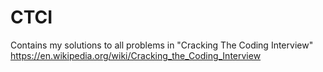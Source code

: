 # CTCI

Contains my solutions to all problems in "Cracking The Coding Interview"
https://en.wikipedia.org/wiki/Cracking_the_Coding_Interview
